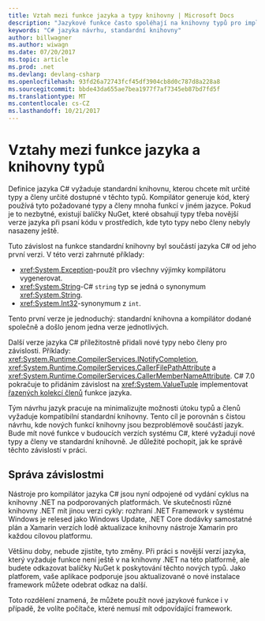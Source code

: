 ```yaml
---
title: Vztah mezi funkce jazyka a typy knihovny | Microsoft Docs
description: "Jazykové funkce často spoléhají na knihovny typů pro implementaci. Pochopení relace."
keywords: "C# jazyka návrhu, standardní knihovny"
author: billwagner
ms.author: wiwagn
ms.date: 07/20/2017
ms.topic: article
ms.prod: .net
ms.devlang: devlang-csharp
ms.openlocfilehash: 93fd26a72743fcf45df3904cb8d0c787d8a228a8
ms.sourcegitcommit: bbde43da655ae7bea1977f7af7345eb87bd7fd5f
ms.translationtype: MT
ms.contentlocale: cs-CZ
ms.lasthandoff: 10/21/2017
---
```

# <a name="relationships-between-language-features-and-library-types"></a>Vztahy mezi funkce jazyka a knihovny typů

Definice jazyka C# vyžaduje standardní knihovnu, kterou chcete mít určité typy a členy určité dostupné v těchto typů. Kompilátor generuje kód, který používá tyto požadované typy a členy mnoha funkcí v jiném jazyce. Pokud je to nezbytné, existují balíčky NuGet, které obsahují typy třeba novější verze jazyka při psaní kódu v prostředích, kde tyto typy nebo členy nebyly nasazeny ještě.

Tuto závislost na funkce standardní knihovny byl součástí jazyka C# od jeho první verzi. V této verzi zahrnuté příklady:

* <xref:System.Exception>-použít pro všechny výjimky kompilátoru vygenerovat.
* <xref:System.String>-C# `string` typ se jedná o synonymum <xref:System.String>.
* <xref:System.Int32>-synonymum z `int`.

Tento první verze je jednoduchý: standardní knihovna a kompilátor dodané společně a došlo jenom jedna verze jednotlivých.

Další verze jazyka C# příležitostně přidali nové typy nebo členy pro závislosti. Příklady: <xref:System.Runtime.CompilerServices.INotifyCompletion>, <xref:System.Runtime.CompilerServices.CallerFilePathAttribute> a <xref:System.Runtime.CompilerServices.CallerMemberNameAttribute>. C# 7.0 pokračuje to přidáním závislost na <xref:System.ValueTuple> implementovat [řazených kolekcí členů](../tuples.md) funkce jazyka.

Tým návrhu jazyk pracuje na minimalizujte možnosti útoku typů a členů vyžaduje kompatibilní standardní knihovny. Tento cíl je porovnán s čistou návrhu, kde nových funkcí knihovny jsou bezproblémově součástí jazyk. Bude mít nové funkce v budoucích verzích systému C#, které vyžadují nové typy a členy ve standardní knihovně. Je důležité pochopit, jak ke správě těchto závislostí v práci.

## <a name="managing-your-dependencies"></a>Správa závislostmi

Nástroje pro kompilátor jazyka C# jsou nyní odpojené od vydání cyklus na knihovny .NET na podporovaných platformách. Ve skutečnosti různé knihovny .NET mít jinou verzi cykly: rozhraní .NET Framework v systému Windows je relesed jako Windows Update, .NET Core dodávky samostatné plán a Xamarin verzích lodě aktualizace knihovny nástroje Xamarin pro každou cílovou platformu.

Většinu doby, nebude zjistíte, tyto změny. Při práci s novější verzí jazyka, který vyžaduje funkce není ještě v na knihovny .NET na této platformě, ale budete odkazovat balíčky NuGet k poskytování těchto nových typů.
Jako platforem, vaše aplikace podporuje jsou aktualizované o nové instalace framework můžete odebrat odkaz na další.

Toto rozdělení znamená, že můžete použít nové jazykové funkce i v případě, že volíte počítače, které nemusí mít odpovídající framework.
